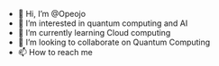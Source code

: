 - 👋 Hi, I’m @Opeojo
- 👀 I’m interested in quantum computing and AI
- 🌱 I’m currently learning Cloud computing
- 💞️ I’m looking to collaborate on Quantum Computing
- 📫 How to reach me 

<!---
Opeojo/Opeojo is a ✨ special ✨ repository because its `README.md` (this file) appears on your GitHub profile.
You can click the Preview link to take a look at your changes.
--->
